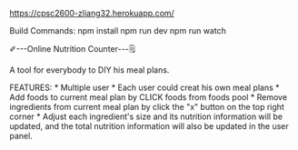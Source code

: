 https://cpsc2600-zliang32.herokuapp.com/

Build Commands:
npm install
npm run dev
npm run watch 

✐---Online Nutrition Counter---🗒

A tool for everybody to DIY his meal plans.

FEATURES:
	* Multiple user
	* Each user could creat his own meal plans
	* Add foods to current meal plan by CLICK foods from foods pool
	* Remove ingredients from current meal plan by click the "x" button on the top right corner
	* Adjust each ingredient's size and its nutrition information will be updated, and the total nutrition information will also be updated in the user panel.
